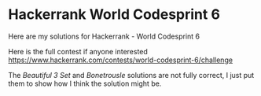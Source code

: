 # Hackerrank World Codesprint 6

Here are my solutions for Hackerrank - World Codesprint 6

Here is the full contest if anyone interested https://www.hackerrank.com/contests/world-codesprint-6/challenge 

The _Beautiful 3 Set_ and _Bonetrousle_ solutions are not fully correct, I just put them to show how I think the solution might be.